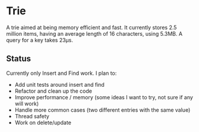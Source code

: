 # Trie

A trie aimed at being memory efficient and fast. It currently stores 2.5 million items, having an average length of 16 characters, using 5.3MB. A query for a key takes 23μs.

## Status

Currently only Insert and Find work. I plan to:

- Add unit tests around insert and find
- Refactor and clean up the code
- Improve performance / memory (some ideas I want to try, not sure if any will work)
- Handle more common cases (two different entries with the same value)
- Thread safety
- Work on delete/update
